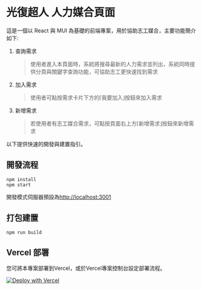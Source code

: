 # 光復超人 人力媒合頁面

這是一個以 React 與 MUI 為基礎的前端專案，用於協助志工媒合，主要功能簡介如下:
1. 查詢需求
    >使用者進入本頁面時，系統將搜尋最新的人力需求並列出，系統同時提供分頁與關鍵字查詢功能，可協助志工更快速找到需求
2. 加入需求
    >使用者可點按需求卡片下方的⌈我要加入⌋按鈕來加入需求
3. 新增需求
    >若使用者有志工媒合需求，可點按頁面右上方⌈新增需求⌋按鈕來新增需求

以下提供快速的開發與建置指引。

## 開發流程
```
npm install
npm start
```
開發模式伺服器預設為[http://localhost:3001](http://localhost:3001)
## 打包建置
```
npm run build
```

## Vercel 部署
您可將本專案部署到Vercel，或於Vercel專案控制台設定部署流程。

[![Deploy with Vercel](https://vercel.com/button)](https://vercel.com/new/clone?repository-url=https%3A%2F%2Fgithub.com%2FGuangFuHero%2Fhualien-volunteers-frontend)